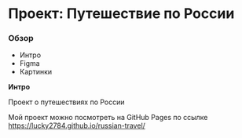 # Проект: Путешествие по России

### Обзор
* Интро
* Figma
* Картинки

**Интро**

Проект о путешествиях по России



Мой проект можно посмотреть на GitHub Pages  по ссылке https://lucky2784.github.io/russian-travel/
